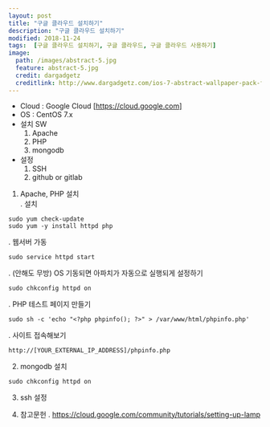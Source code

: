 ```yaml
---
layout: post
title: "구글 클라우드 설치하기"
description: "구글 클라우드 설치하기"
modified: 2018-11-24
tags:  [구글 클라우드 설치하기, 구글 클라우드, 구글 클라우드 사용하기]
image:
  path: /images/abstract-5.jpg
  feature: abstract-5.jpg
  credit: dargadgetz
  creditlink: http://www.dargadgetz.com/ios-7-abstract-wallpaper-pack-for-iphone-5-and-ipod-touch-retina/
---
```

- Cloud : Google Cloud [https://cloud.google.com]
- OS : CentOS 7.x
- 설치 SW
  1. Apache
  2. PHP
  3. mongodb
- 설정
  1. SSH
  2. github or gitlab

<!-- more -->

1. Apache, PHP 설치  
. 설치
```
sudo yum check-update
sudo yum -y install httpd php
```

. 웹서버 가동
```
sudo service httpd start
```

. (안해도 무방) OS 기동되면 아파치가 자동으로 실행되게 설정하기
```
sudo chkconfig httpd on
```

. PHP 테스트 페이지 만들기
```
sudo sh -c 'echo "<?php phpinfo(); ?>" > /var/www/html/phpinfo.php'
```

. 사이트 접속해보기
```
http://[YOUR_EXTERNAL_IP_ADDRESS]/phpinfo.php
```

2. mongodb 설치
```
sudo chkconfig httpd on
```

3. ssh 설정


5. 참고문헌
. https://cloud.google.com/community/tutorials/setting-up-lamp
